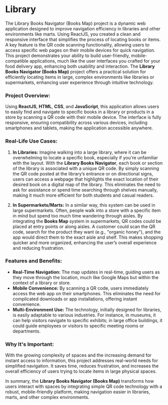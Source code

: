 
# Library
The Library Books Navigator (Books Map) project is a dynamic web application designed to improve navigation efficiency in libraries and other environments like marts. Using ReactJS, you created a clean and responsive interface that simplifies the process of locating books or items. A key feature is the QR code scanning functionality, allowing users to access specific web pages on their mobile devices for quick navigation. This project demonstrates your ability to build user-friendly, mobile-compatible applications, much like the user interfaces you crafted for your food delivery app, enhancing both usability and interaction.
The **Library Books Navigator (Books Map)** project offers a practical solution for efficiently locating items in large, complex environments like libraries or supermarkets, enhancing user experience through intuitive technology.

### Project Overview:
Using **ReactJS**, **HTML**, **CSS**, and **JavaScript**, this application allows users to easily find and navigate to specific books in a library or products in a store by scanning a QR code with their mobile device. The interface is fully responsive, ensuring compatibility across various devices, including smartphones and tablets, making the application accessible anywhere.

### Real-Life Use Cases:

1. **In Libraries:**
   Imagine walking into a large library, where it can be overwhelming to locate a specific book, especially if you're unfamiliar with the layout. With the **Library Books Navigator**, each book or section of the library is associated with a unique QR code. By simply scanning the QR code posted at the library’s entrance or on directional signs, users can access a webpage that highlights the exact location of their desired book on a digital map of the library. This eliminates the need to ask for assistance or spend time searching through shelves manually, making it much more efficient for both students and casual readers.

2. **In Supermarkets/Marts:**
   In a similar way, this system can be used in large supermarkets. Often, people walk into a store with a specific item in mind but spend too much time wandering through aisles. By integrating the **Books Map** system in supermarkets, QR codes could be placed at entry points or along aisles. A customer could scan the QR code, search for the product they want (e.g., "organic honey"), and the app would direct them to the exact aisle and shelf. This makes shopping quicker and more organized, enhancing the user’s overall experience and reducing frustration.

### Features and Benefits:
- **Real-Time Navigation:** The map updates in real-time, guiding users as they move through the location, much like Google Maps but within the context of a library or store.
- **Mobile Convenience:** By scanning a QR code, users immediately access the web app on their smartphones. This eliminates the need for complicated downloads or app installations, offering instant convenience.
- **Multi-Environment Use:** The technology, initially designed for libraries, is easily adaptable to various industries. For instance, in museums, it can help visitors navigate to specific exhibits; in large office buildings, it could guide employees or visitors to specific meeting rooms or departments.
  
### Why It's Important:
With the growing complexity of spaces and the increasing demand for instant access to information, this project addresses real-world needs for simplified navigation. It saves time, reduces frustration, and increases the overall efficiency of users trying to locate items in large physical spaces.

In summary, the **Library Books Navigator (Books Map)** transforms how users interact with spaces by integrating simple QR code technology with a robust, mobile-friendly platform, making navigation easier in libraries, marts, and other complex environments.
